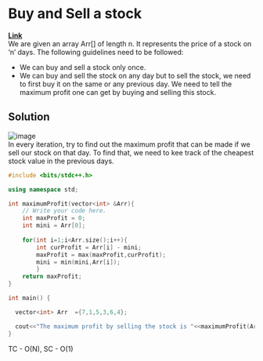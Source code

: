# Buy and Sell a stock  
**[Link](https://takeuforward.org/data-structure/stock-buy-and-sell-dp-35/)**  
We are given an array Arr[] of length n. It represents the price of a stock on ‘n’ days. The following guidelines need to be followed:  

- We can buy and sell a stock only once.
- We can buy and sell the stock on any day but to sell the stock, we need to first buy it on the same or any previous day.
We need to tell the maximum profit one can get by buying and selling this stock.  

## Solution  
![image](https://user-images.githubusercontent.com/56584349/178036709-b1902653-8bf0-4aa2-aac9-65d0d3141687.png)  
In every iteration, try to find out the maximum profit that can be made if we sell our stock on that day.  To find that, we need to kee track of
the cheapest stock value in the previous days.  

```cpp
#include <bits/stdc++.h>

using namespace std;

int maximumProfit(vector<int> &Arr){
    // Write your code here.
	int maxProfit = 0;
	int mini = Arr[0];
	
	for(int i=1;i<Arr.size();i++){
        int curProfit = Arr[i] - mini;
        maxProfit = max(maxProfit,curProfit);
        mini = min(mini,Arr[i]);
        }
	return maxProfit;
}

int main() {

  vector<int> Arr  ={7,1,5,3,6,4};

  cout<<"The maximum profit by selling the stock is "<<maximumProfit(Arr);
}
```
TC - O(N), SC - O(1)  
